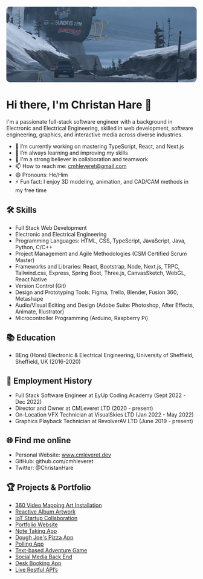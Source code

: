 ![Header Image](./headimage2.png)

# Hi there, I'm Christan Hare 👋

I'm a passionate full-stack software engineer with a background in Electronic and Electrical Engineering, skilled in web development, software engineering, graphics, and interactive media across diverse industries.

- 🔭 I’m currently working on mastering TypeScript, React, and Next.js
- 🌱 I’m always learning and improving my skills
- 👯 I'm a strong believer in collaboration and teamwork
- 📫 How to reach me: cmhleveret@gmail.com
- 😄 Pronouns: He/Him
- ⚡ Fun fact: I enjoy 3D modeling, animation, and CAD/CAM methods in my free time

## 🛠 Skills

- Full Stack Web Development
- Electronic and Electrical Engineering
- Programming Languages: HTML, CSS, TypeScript, JavaScript, Java, Python, C/C++
- Project Management and Agile Methodologies (CSM Certified Scrum Master)
- Frameworks and Libraries: React, Bootstrap, Node, Next.js, TRPC, Tailwind.css, Express, Spring Boot, Three.js, CanvasSketch, WebGL, React Native
- Version Control (Git)
- Design and Prototyping Tools: Figma, Trello, Blender, Fusion 360, Metashape
- Audio/Visual Editing and Design (Adobe Suite: Photoshop, After Effects, Animate, Illustrator)
- Microcontroller Programming (Arduino, Raspberry Pi)

## 📚 Education

- BEng (Hons) Electronic & Electrical Engineering, University of Sheffield, Sheffield, UK (2016-2020)

## 💼 Employment History

- Full Stack Software Engineer at EyUp Coding Academy (Sept 2022 - Dec 2022)
- Director and Owner at CMLeveret LTD (2020 - present)
- On-Location VFX Technician at VisualSkies LTD (Jan 2022 - May 2022)
- Graphics Playback Technician at RevolverAV LTD (June 2019 - present)

## 🌐 Find me online

- Personal Website: www.cmleveret.dev
- GitHub: github.com/cmhleveret
- Twitter: @ChristanHare

## 🏆 Projects & Portfolio

- [360 Video Mapping Art Installation](https://cmhleveret.github.io/Morgan360/)
- [Reactive Album Artwork](https://cmhleveret.github.io/Sam-Music-video/)
- [IoT Startup Collaboration](http://iot.unphone.net/)
- [Portfolio Website](https://cmhleveret.github.io/portfolio-example/)
- [Note Taking App](https://cmhleveret.github.io/collector/)
- [Dough Joe's Pizza App](https://cmhleveret.github.io/createpizza)
- [Polling App](https://github.com/cmhleveret/voting-app)
- [Text-based Adventure Game](https://tinyurl.com/8ee6mxns)
- [Social Media Back End](https://github.com/cmhleveret/simple-fb-java-backend)
- [Desk Booking App](https://github.com/cmhleveret/Desk-Booking-App)
- [Live Restful API’s](https://github.com/cmhleveret/serverlessAPI)
